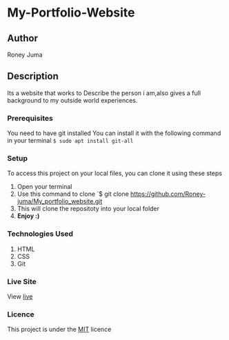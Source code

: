 # My-Portfolio-Website
## Author
Roney Juma
## Description
Its a website that works to Describe the person i am,also gives a full background to my outside world experiences.
### Prerequisites
You need to have git installed
You can install it with the following command in your terminal
`$ sudo apt install git-all`
### Setup
To access this project on your local files, you can clone it using these steps
1. Open your terminal
1. Use this command to clone `$ git clone https://github.com/Roney-juma/My_portfolio_website.git
1. This will clone the repositoty into your local folder
1. __Enjoy :)__
### Technologies Used
1. HTML
1. CSS
1. Git
### Live Site
View [live](https://roney-juma.github.io/My_portfolio_website/)
### Licence
This project is under the  [MIT](LICENSE) licence
